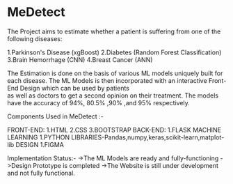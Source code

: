 <h1>MeDetect</h1>

The Project aims to estimate whether a patient is suffering from one of the following diseases:

1.Parkinson's Disease (xgBoost)
2.Diabetes (Random Forest Classification)
3.Brain Hemorrhage (CNN)
4.Breast Cancer (ANN)

The Estimation is done on the basis of various ML models uniquely built for each disease.
The ML Models is then incorporated with an interactive Front-End Design which can be used by patients  
as well as doctors to get a second opinion on their treatment. The models have the accuracy of 94%, 80.5% ,90% ,and 95% respectively.

Components Used in MeDetect :-

FRONT-END:
1.HTML
2.CSS
3.BOOTSTRAP
BACK-END:
1.FLASK
MACHINE LEARNING
1.PYTHON LIBRARIES-Pandas,numpy,keras,scikit-learn,matplot-lib
DESIGN
1.FIGMA

Implementation Status:-
->The ML Models are ready and fully-functioning
->Design Prototype is completed
->The Website is still under development and not fully functional.

